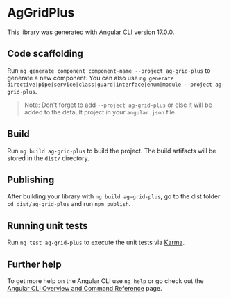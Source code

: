 # AgGridPlus

This library was generated with [Angular CLI](https://github.com/angular/angular-cli) version 17.0.0.

## Code scaffolding

Run `ng generate component component-name --project ag-grid-plus` to generate a new component. You can also use `ng generate directive|pipe|service|class|guard|interface|enum|module --project ag-grid-plus`.
> Note: Don't forget to add `--project ag-grid-plus` or else it will be added to the default project in your `angular.json` file. 

## Build

Run `ng build ag-grid-plus` to build the project. The build artifacts will be stored in the `dist/` directory.

## Publishing

After building your library with `ng build ag-grid-plus`, go to the dist folder `cd dist/ag-grid-plus` and run `npm publish`.

## Running unit tests

Run `ng test ag-grid-plus` to execute the unit tests via [Karma](https://karma-runner.github.io).

## Further help

To get more help on the Angular CLI use `ng help` or go check out the [Angular CLI Overview and Command Reference](https://angular.io/cli) page.
